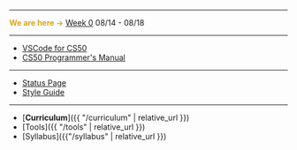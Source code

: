 ***

**<span style="color:#daa520">We are here &rarr;</span>** [Week 0](../weeks/week0.md) 08/14 - 08/18



<!---
<details>
<summary>Q1</summary>
<ul>
    <li>Week 0</li>
    <li>Week 1</li>
    <li>Week 2</li>
    <li>Week 3</li>
    <li>Week 4</li>
    <li>Week 5</li>
    <li>Week 6</li>
    <li>Week 7</li>
    <li>Week 8</li>
</ul>
</details>

<details>
<summary>Q2</summary>
<ul>
    <li>Week 9</li>
    <li>Week 10</li>
    <li>Week 11</li>
    <li>Week 12</li>
    <li>Week 13</li>
    <li>Week 14</li>
    <li>Week 15</li>
    <li>Week 16</li>
    <li>Week 17</li>
</ul>
</details>

<details>
<summary>Q3</summary>
<ul>
    <li>Week 18</li>
    <li>Week 19</li>
    <li>Week 20</li>
    <li>Week 21</li>
    <li>Week 22</li>
    <li>Week 23</li>
    <li>Week 24</li>
    <li>Week 25</li>
    <li>Week 26</li>
</ul>
</details>

<details>
<summary>Q4</summary>
<ul>
    <li>Week 27</li>
    <li>Week 28</li>
    <li>Week 29</li>
    <li>Week 30</li>
    <li>Week 31</li>
    <li>Week 32</li>
    <li>Week 33</li>
    <li>Week 34</li>
    <li>Week 35</li>
    <li>Week 36</li>
</ul>
</details>
-->

***

* [VSCode for CS50](https://code.cs50.io/)
* [CS50 Programmer's Manual](https://man.cs50.io/)

***

* [Status Page](https://cs50.statuspage.io/)
* [Style Guide](https://cs50.readthedocs.io/style/c/)

***

* [**Curriculum**]({{ "/curriculum" | relative_url }})
* [Tools]({{ "/tools" | relative_url }})
* [Syllabus]({{"/syllabus" | relative_url }})
